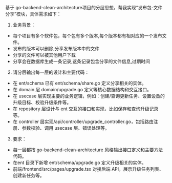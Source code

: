 基于 go-backend-clean-architecture项目的分层思想，帮我实现“发布包-文件分享”模块，具体需求如下：

1. 业务背景：

- 每个项目有多个软件包，每个包有多个版本,每个版本都有相对应的一个发布文件。
- 发布的版本可以删除,分享发布版本中的文件
- 分享的文件可以被其他用户下载
- 分享会在数据库生成一条记录,这条记录包含分享的文件信息,过期时间

2. 请分层输出每一层的设计和主要代码：
- 在 ent/schema 已有 ent/schema/share.go 定义分享相关的实体。
- 在 domain 层 domain/upgrade.go 定义等核心数据结构和交互接口。
- 在 usecase 层实现主要的业务逻辑，例如：创建/查询更新任务、设置设备的升级目标、校验升级条件等。
- 在 repository 层设计与 ent 交互的接口和实现，比如保存和查询升级记录等。
- 在 controller 层实现/api/controller/upgrade_controller.go，包括路由注册、参数校验、调用 usecase 层、错误处理等。

3. 要求：

- 每一层都按 go-backend-clean-architecture 风格输出接口定义和主要方法代码。
- 在ent 目录下新增 ent/schema/upgrade.go 定义升级相关的实体。
- 前端/frontend/src/pages/upgrade.tsx 对接后端 API，展示升级任务列表、创建新任务等。

